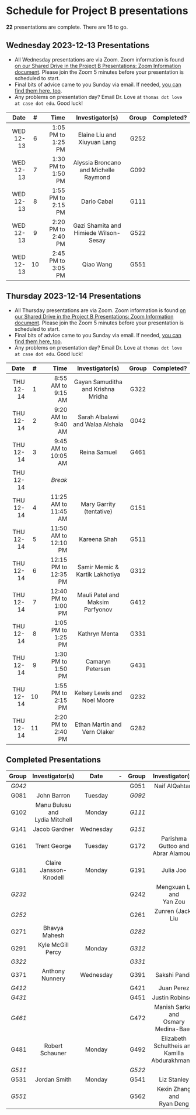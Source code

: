 # Schedule for Project B presentations

**22** presentations are complete. There are 16 to go.

## Wednesday 2023-12-13 Presentations

- All Wednesday presentations are via Zoom. Zoom information is found [on our Shared Drive in the Project B Presentations: Zoom Information document](https://docs.google.com/document/d/1ARSzHgUeoPW45ljzvecc46pHzUEQvjpDARB0a4-5418/edit?usp=sharing). Please join the Zoom 5 minutes before your presentation is scheduled to start.
- Final bits of advice came to you Sunday via email. If needed, [you can find them here, too](https://github.com/THOMASELOVE/431-classes-2023/blob/main/projB/final_presentation_advice.md).
- Any problems on presentation day? Email Dr. Love at `thomas dot love at case dot edu`. Good luck!

Date | # | Time | Investigator(s) | Group | Completed?
---------: | :-: | --------: | :---------------------------------: | :-----: | :------:
WED 12-13 | 6 | 1:05 PM to 1:25 PM | Elaine Liu and Xiuyuan Lang | G252
WED 12-13 | 7 | 1:30 PM to 1:50 PM | Alyssia Broncano and Michelle Raymond | G092
WED 12-13 | 8 | 1:55 PM to 2:15 PM | Dario Cabal | G111
WED 12-13 | 9 | 2:20 PM to 2:40 PM | Gazi Shamita and Himiede Wilson-Sesay | G522
WED 12-13 | 10 | 2:45 PM to 3:05 PM | Qiao Wang | G551

## Thursday 2023-12-14 Presentations

- All Thursday presentations are via Zoom. Zoom information is found [on our Shared Drive in the Project B Presentations: Zoom Information document](https://docs.google.com/document/d/1ARSzHgUeoPW45ljzvecc46pHzUEQvjpDARB0a4-5418/edit?usp=sharing). Please join the Zoom 5 minutes before your presentation is scheduled to start.
- Final bits of advice came to you Sunday via email. If needed, [you can find them here, too](https://github.com/THOMASELOVE/431-classes-2023/blob/main/projB/final_presentation_advice.md).
- Any problems on presentation day? Email Dr. Love at `thomas dot love at case dot edu`. Good luck!

Date | # | Time | Investigator(s) | Group | Completed?
---------: | :-: | --------: | :---------------------------------: | :-----: | :------:
THU 12-14 | 1 | 8:55 AM to 9:15 AM | Gayan Samuditha and Krishna Mridha | G322
THU 12-14 | 2 | 9:20 AM to 9:40 AM | Sarah Albalawi and Walaa Alshaia | G042
THU 12-14 | 3 | 9:45 AM to 10:05 AM | Reina Samuel | G461
THU 12-14 | | *Break*
THU 12-14 | 4 | 11:25 AM to 11:45 AM | Mary Garrity (tentative) | G151
THU 12-14 | 5 | 11:50 AM to 12:10 PM | Kareena Shah | G511
THU 12-14 | 6 | 12:15 PM to 12:35 PM | Samir Memic & Kartik Lakhotiya | G312
THU 12-14 | 7 | 12:40 PM to 1:00 PM | Mauli Patel and Maksim Parfyonov | G412
THU 12-14 | 8 | 1:05 PM to 1:25 PM | Kathryn Menta | G331
THU 12-14 | 9 | 1:30 PM to 1:50 PM | Camaryn Petersen | G431
THU 12-14 | 10 | 1:55 PM to 2:15 PM | Kelsey Lewis and Noel Moore | G232
THU 12-14 | 11 | 2:20 PM to 2:40 PM | Ethan Martin and Vern Olaker | G282

## Completed Presentations

Group | Investigator(s) | Date | - | Group | Investigator(s) | Date
---: | :--------------------------------: | :-----: | -- | ---: | :--------------------------------: | :-----: 
*G042* | | | | G051 | Naif AlQahtani | Monday
G081 | John Barron | Tuesday | | *G092* |
G102 | Manu Bulusu and <br /> Lydia Mitchell | Monday | | *G111* |
G141 | Jacob Gardner | Wednesday | | *G151* | 
G161 | Trent George | Tuesday | | G172 | Parishma Guttoo and <br /> Abrar Alamoudi | Monday
G181 | Claire Jansson-Knodell | Monday | | G191 | Julia Joo | Wednesday
*G232* | | | | G242 | Mengxuan Li and <br /> Yan Zou | Tuesday
*G252* | | | | G261 | Zunren (Jack) Liu | Monday
G271 | Bhavya Mahesh | | | *G282* |
G291 | Kyle McGill Percy | Monday | | *G312* |
*G322* | | | | *G331* |
G371 | Anthony Nunnery | Wednesday | | G391 | Sakshi Pandit | Wednesday
*G412* | | | | G421 | Juan Perez | Tuesday
*G431* | | | | G451 | Justin Robinson | Tuesday
*G461* | | | | G472 | Manish Sarkar and <br /> Osmary Medina-Baez | Monday
G481 | Robert Schauner | Monday | | G492 | Elizabeth Schultheis and <br /> Kamilla Abdurakhmanov | Tuesday
*G511* | | | | *G522* | 
G531 | Jordan Smith | Monday | | G541 | Liz Stanley | Monday
*G551* | | | | G562 | Kexin Zhang and <br /> Ryan Deng | Tuesday
